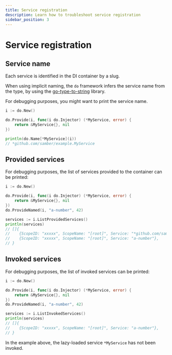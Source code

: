 ```yaml
---
title: Service registration
description: Learn how to troubleshoot service registration
sidebar_position: 3
---
```


# Service registration

## Service name

Each service is identified in the DI container by a slug.

When using implicit naming, the `do` framework infers the service name from the type, by using the [go-type-to-string](https://github.com/samber/go-type-to-string) library.

For debugging purposes, you might want to print the service name.

```go
i := do.New()

do.Provide(i, func(i do.Injector) (*MyService, error) {
    return &MyService{}, nil
})

println(do.Name[*MyService](i))
// *github.com/samber/example.MyService
```

## Provided services

For debugging purposes, the list of services provided to the container can be printed:

```go
i := do.New()

do.Provide(i, func(i do.Injector) (*MyService, error) {
    return &MyService{}, nil
})
do.ProvideNamed(i, "a-number", 42)

services := i.ListProvidedServices()
println(services)
// []{
//    {ScopeID: "xxxxx", ScopeName: "[root]", Service: "*github.com/samber/example.MyService"},
//    {ScopeID: "xxxxx", ScopeName: "[root]", Service: "a-number"},
// }
```

## Invoked services

For debugging purposes, the list of invoked services can be printed:

```go
i := do.New()

do.Provide(i, func(i do.Injector) (*MyService, error) {
    return &MyService{}, nil
})
do.ProvideNamed(i, "a-number", 42)

services := i.ListInvokedServices()
println(services)
// []{
//    {ScopeID: "xxxxx", ScopeName: "[root]", Service: "a-number"},
// }
```

In the example above, the lazy-loaded service `*MyService` has not been invoked.
